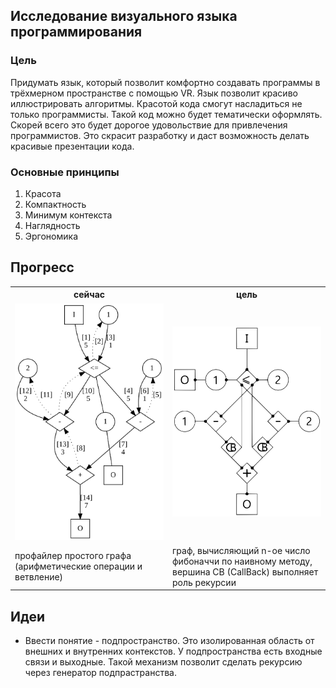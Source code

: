 ## Исследование визуального языка программирования

### Цель

Придумать язык, который позволит комфортно создавать программы в трёхмерном пространстве с помощью VR. Язык позволит красиво иллюстрировать алгоритмы. Красотой кода смогут насладиться не только программисты. Такой код можно будет тематически оформлять. Скорей всего это будет дорогое удовольствие для привлечения программистов. Это скрасит разработку и даст возможность делать красивые презентации кода.

### Основные принципы
1. Красота
2. Компактность
3. Минимум контекста
4. Наглядность
5. Эргономика

## Прогресс
<table>
  <tr>
    <th width="50%">сейчас</th><th width="50%">цель</th>
  </tr>
  <tr>
    <td><img src="./now.svg?sanitize=true"/></td><td><img src="./target.svg?sanitize=true"/></td>
  </tr>
  <tr>
    <td>профайлер простого графа (арифметические операции и ветвление)</td><td>граф, вычисляющий n-ое число фибоначчи по наивному методу, вершина CB (CallBack) выполняет роль рекурсии</td>
  </tr>
</table>

## Идеи

* Ввести понятие - подпространство. Это изолированная область от внешних и внутренних контекстов. У подпространства есть входные связи и выходные. Такой механизм позволит сделать рекурсию через генератор подпрастранства.
